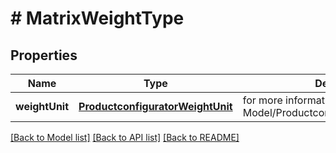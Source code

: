 # # MatrixWeightType


## Properties


Name | Type | Description | Notes
------------ | ------------- | ------------- | -------------
**weightUnit**| [**ProductconfiguratorWeightUnit**](ProductconfiguratorWeightUnit.md) |  for more information please, see Model/ProductconfiguratorWeightUnit.php  | [optional]


[[Back to Model list]](../../README.md#models) [[Back to API list]](../../README.md#endpoints) [[Back to README]](../../README.md)